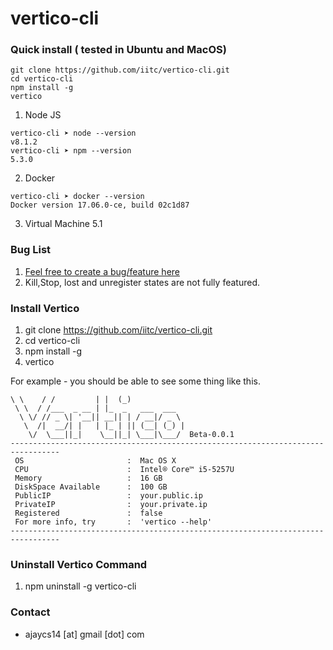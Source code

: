 # vertico-cli

### Quick install ( tested in Ubuntu and MacOS)

``` 
git clone https://github.com/iitc/vertico-cli.git
cd vertico-cli
npm install -g
vertico
```


1. Node JS 
```
vertico-cli ➤ node --version          
v8.1.2
vertico-cli ➤ npm --version        
5.3.0
```

2. Docker 

```
vertico-cli ➤ docker --version            
Docker version 17.06.0-ce, build 02c1d87
```

3. Virtual Machine 5.1

### Bug List


1. [Feel free to create a bug/feature here](https://github.com/iitc/vertico-cli/issues)
2. Kill,Stop, lost and unregister states are not fully featured. 


### Install Vertico

1. git clone https://github.com/iitc/vertico-cli.git
2. cd vertico-cli
3. npm install -g
4. vertico

For example - you should be able to see some thing like this.

```
\ \    / /         | |  (_)
 \ \  / /___  _ __ | |_  _   ___  ___
  \ \/ // _ \| '__|| __|| | / __|/ _ \
   \  /|  __/| |   | |_ | || (__| (_) |
    \/  \___||_|    \__||_| \___|\___/  Beta-0.0.1
---------------------------------------------------------------------------------
 OS                       :  Mac OS X
 CPU                      :  Intel® Core™ i5-5257U
 Memory                   :  16 GB
 DiskSpace Available      :  100 GB
 PublicIP                 :  your.public.ip
 PrivateIP                :  your.private.ip
 Registered               :  false
 For more info, try       :  'vertico --help'
---------------------------------------------------------------------------------
```



### Uninstall Vertico Command 

1. npm uninstall -g vertico-cli



### Contact
- ajaycs14 [at] gmail [dot] com
